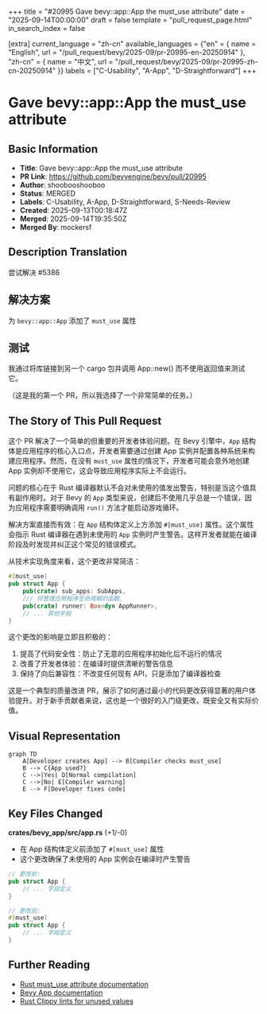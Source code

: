 +++
title = "#20995 Gave bevy::app::App the must_use attribute"
date = "2025-09-14T00:00:00"
draft = false
template = "pull_request_page.html"
in_search_index = false

[extra]
current_language = "zh-cn"
available_languages = {"en" = { name = "English", url = "/pull_request/bevy/2025-09/pr-20995-en-20250914" }, "zh-cn" = { name = "中文", url = "/pull_request/bevy/2025-09/pr-20995-zh-cn-20250914" }}
labels = ["C-Usability", "A-App", "D-Straightforward"]
+++

# Gave bevy::app::App the must_use attribute

## Basic Information
- **Title**: Gave bevy::app::App the must_use attribute
- **PR Link**: https://github.com/bevyengine/bevy/pull/20995
- **Author**: shoobooshooboo
- **Status**: MERGED
- **Labels**: C-Usability, A-App, D-Straightforward, S-Needs-Review
- **Created**: 2025-09-13T00:18:47Z
- **Merged**: 2025-09-14T19:35:50Z
- **Merged By**: mockersf

## Description Translation
尝试解决 #5386

## 解决方案

为 `bevy::app::App` 添加了 `must_use` 属性

## 测试

我通过将库链接到另一个 cargo 包并调用 App::new() 而不使用返回值来测试它。

（这是我的第一个 PR，所以我选择了一个非常简单的任务。）

## The Story of This Pull Request

这个 PR 解决了一个简单的但重要的开发者体验问题。在 Bevy 引擎中，`App` 结构体是应用程序的核心入口点，开发者需要通过创建 App 实例并配置各种系统来构建应用程序。然而，在没有 `must_use` 属性的情况下，开发者可能会意外地创建 App 实例却不使用它，这会导致应用程序实际上不会运行。

问题的核心在于 Rust 编译器默认不会对未使用的值发出警告，特别是当这个值具有副作用时。对于 Bevy 的 `App` 类型来说，创建后不使用几乎总是一个错误，因为应用程序需要明确调用 `run()` 方法才能启动游戏循环。

解决方案直接而有效：在 `App` 结构体定义上方添加 `#[must_use]` 属性。这个属性会指示 Rust 编译器在遇到未使用的 `App` 实例时产生警告。这样开发者就能在编译阶段及时发现并纠正这个常见的错误模式。

从技术实现角度来看，这个更改非常简洁：

```rust
#[must_use]
pub struct App {
    pub(crate) sub_apps: SubApps,
    /// 将管理应用程序生命周期的函数。
    pub(crate) runner: Box<dyn AppRunner>,
    // ... 其他字段
}
```

这个更改的影响是立即且积极的：
1. 提高了代码安全性：防止了无意的应用程序初始化后不运行的情况
2. 改善了开发者体验：在编译时提供清晰的警告信息
3. 保持了向后兼容性：不改变任何现有 API，只是添加了编译器检查

这是一个典型的质量改进 PR，展示了如何通过最小的代码更改获得显著的用户体验提升。对于新手贡献者来说，这也是一个很好的入门级更改，既安全又有实际价值。

## Visual Representation

```mermaid
graph TD
    A[Developer creates App] --> B[Compiler checks must_use]
    B --> C{App used?}
    C -->|Yes| D[Normal compilation]
    C -->|No| E[Compiler warning]
    E --> F[Developer fixes code]
```

## Key Files Changed

**crates/bevy_app/src/app.rs** (+1/-0)
- 在 App 结构体定义前添加了 `#[must_use]` 属性
- 这个更改确保了未使用的 App 实例会在编译时产生警告

```rust
// 更改前:
pub struct App {
    // ... 字段定义
}

// 更改后:
#[must_use]
pub struct App {
    // ... 字段定义
}
```

## Further Reading

- [Rust must_use attribute documentation](https://doc.rust-lang.org/reference/attributes/diagnostics.html#the-must_use-attribute)
- [Bevy App documentation](https://docs.rs/bevy/latest/bevy/app/struct.App.html)
- [Rust Clippy lints for unused values](https://rust-lang.github.io/rust-clippy/master/index.html#/unused_io_amount)